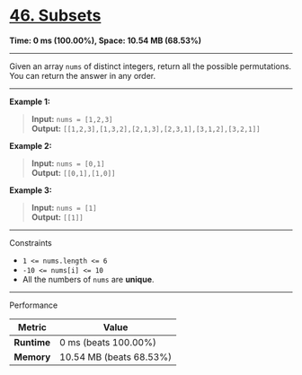 # [46. Subsets](https://leetcode.com/problems/permutations/)  
**Time: 0 ms (100.00%), Space: 10.54 MB (68.53%)**

---

Given an array `nums` of distinct integers, return all the possible permutations. You can return the answer in any order.

---

**Example 1:**

> **Input:** `nums = [1,2,3]`  
> **Output:** `[[1,2,3],[1,3,2],[2,1,3],[2,3,1],[3,1,2],[3,2,1]]`

**Example 2:**

> **Input:** `nums = [0,1]`  
> **Output:** `[[0,1],[1,0]]`

**Example 3:**

> **Input:** `nums = [1]`  
> **Output:** `[[1]]`

---

Constraints

- `1 <= nums.length <= 6`
- `-10 <= nums[i] <= 10`
- All the numbers of `nums` are **unique**.

---

Performance

| Metric        | Value                 |
|---------------|------------------------|
| **Runtime**   | 0 ms (beats 100.00%)     |
| **Memory**    | 10.54 MB (beats 68.53%) |
